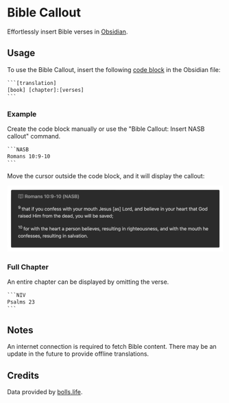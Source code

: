 # Bible Callout

Effortlessly insert Bible verses in [Obsidian](https://obsidian.md).

## Usage

To use the Bible Callout, insert the following [code block](https://help.obsidian.md/Editing+and+formatting/Basic+formatting+syntax#Code+blocks) in the Obsidian file:

````
```[translation]
[book] [chapter]:[verses]
```
````

### Example

Create the code block manually or use the "Bible Callout: Insert NASB callout" command.

````
```NASB
Romans 10:9-10
```
````

Move the cursor outside the code block, and it will display the callout:

![Obsidian screenshot](images/screenshot.png)

### Full Chapter

An entire chapter can be displayed by omitting the verse.

````
```NIV
Psalms 23
```
````

## Notes

An internet connection is required to fetch Bible content. There may be an update in the future to provide offline translations.

## Credits

Data provided by [bolls.life](https://bolls.life).
